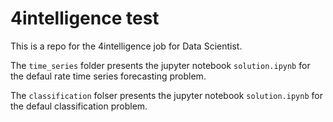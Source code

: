 # 4intelligence test

This is a repo for the 4intelligence job for Data Scientist. 

The `time_series` folder presents the jupyter notebook `solution.ipynb` for the defaul rate time series forecasting problem.

The `classification` folser presents the jupyter notebook `solution.ipynb` for the defaul classification problem.

